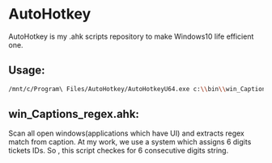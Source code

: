 # AutoHotkey

AutoHotkey is my .ahk scripts repository to make Windows10 life efficient one.

## Usage:

```bash
/mnt/c/Program\ Files/AutoHotkey/AutoHotkeyU64.exe c:\\bin\\win_Captions_regex.ahk &
```

## win_Captions_regex.ahk:

Scan all open windows(applications which have UI) and extracts regex match from caption. At my work, we use a system which assigns 6 digits tickets IDs. So , this script checkes for 6 consecutive digits string.
